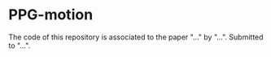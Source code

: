 # PPG-motion
The code of this repository is associated to the paper "..." by "...". Submitted to "...". 
